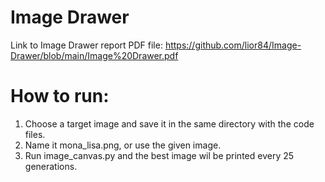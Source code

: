 # Image Drawer
Link to Image Drawer report PDF file: https://github.com/lior84/Image-Drawer/blob/main/Image%20Drawer.pdf

# How to run:
1. Choose a target image and save it in the same directory with the code files.
2. Name it mona_lisa.png, or use the given image.
3. Run image_canvas.py and the best image wil be printed every 25 generations. 
